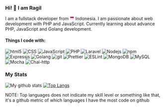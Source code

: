 ### Hi! 👋 I am Ragil    

I am a fullstack developer from <img src="data:image/svg+xml;base64,PHN2ZyBpZD0iTGF5ZXJfMSIgaGVpZ2h0PSI1MTIiIHZpZXdCb3g9IjAgMCAxMjggMTI4IiB3aWR0aD0iNTEyIiB4bWxucz0iaHR0cDovL3d3dy53My5vcmcvMjAwMC9zdmciIGRhdGEtbmFtZT0iTGF5ZXIgMSI+PHBhdGggZD0ibTEyIDI3Ljc1MWgxMDR2NzIuNDk3aC0xMDR6IiBmaWxsPSIjZDYwYTJlIi8+PHBhdGggZD0ibTEyIDY0aDEwNHYzNi4yNDloLTEwNHoiIGZpbGw9IiNmMGYwZjAiLz48L3N2Zz4=" width="14"/> Indonesia. I am passionate about web development with PHP and JavaScript. Currently learning about advance PHP, JavaScript and Golang development.

#### Things I code with: 
<img alt="html5" src="https://img.shields.io/badge/-HTML5-E34F26?style=flat-square&logo=html5&logoColor=white" /> <img alt="CSS" src="https://img.shields.io/badge/-CSS-1572B6?style=flat-square&logo=css3&logoColor=white" /> <img alt="JavaScript" src="https://img.shields.io/badge/-JavaScript-F5D032?style=flat-square&logo=javascript&logoColor=white" /> <img alt="PHP" src="https://img.shields.io/badge/-PHP-7377AD?style=flat-square&logo=php&logoColor=white" /> <img alt="Laravel" src="https://img.shields.io/badge/-Laravel-F35045?style=flat-square&logo=laravel&logoColor=white" /> <img alt="Nodejs" src="https://img.shields.io/badge/-Nodejs-43853d?style=flat-square&logo=Node.js&logoColor=white" /> <img alt="npm" src="https://img.shields.io/badge/-NPM-CB3837?style=flat-square&logo=npm&logoColor=white" /> <img alt="Expressjs" src="https://img.shields.io/badge/-Expressjs-43853d?style=flat-square&logo=express&logoColor=white" /> <img alt="Golang" src="https://img.shields.io/badge/-Golang-43853d?style=flat-square&logo=go&logoColor=white" /> <img alt="git" src="https://img.shields.io/badge/-Git-F05032?style=flat-square&logo=git&logoColor=white" /> <img alt="Prettier" src="https://img.shields.io/badge/-Prettier-F7B93E?style=flat-square&logo=prettier&logoColor=white" /> <img alt="ESLint" src="https://img.shields.io/badge/-ESLint-3831CA?style=flat-square&logo=eslint&logoColor=white" /> <img alt="MongoDB" src="https://img.shields.io/badge/-MongoDB-13aa52?style=flat-square&logo=mongodb&logoColor=white" /> <img alt="MySQL" src="https://img.shields.io/badge/-MySQL-005E86?style=flat-square&logo=mysql&logoColor=white" /> <img alt="Mocha" src="https://img.shields.io/badge/-Mocha-8D6849?style=flat-square&logo=mocha&logoColor=white" /> <img alt="Chai-http" src="https://img.shields.io/badge/-Chai-F7EED9?style=flat-square&logo-data=&logoColor=white" />

### My Stats
![My github stats](https://github-readme-stats.vercel.app/api?username=sipamungkas&count_private=true&show_icons=true&line_height=40)
[![Top Langs](https://github-readme-stats.vercel.app/api/top-langs/?username=sipamungkas)](https://github.com/sipamungkas/github-readme-stats)

NOTE: Top languages does not indicate my skill level or something like that, it's a github metric of which languages I have the most code on github
